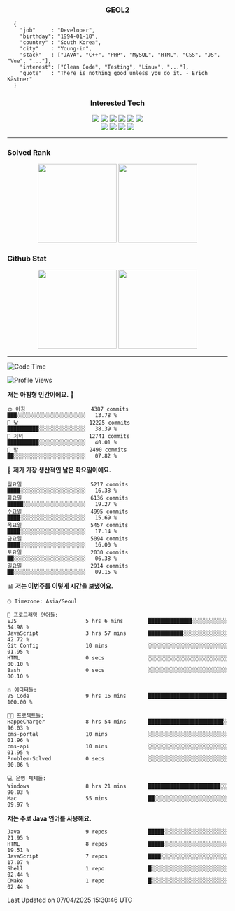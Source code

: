 <div align="center">

  ### GEOL2
</div>

```
  {
    "job"     : "Developer",
    "birthday": "1994-01-18",
    "country" : "South Korea",
    "city"    : "Young-in",
    "stack"   : ["JAVA", "C++", "PHP", "MySQL", "HTML", "CSS", "JS", "Vue", "..."],
    "interest": ["Clean Code", "Testing", "Linux", "..."], 
    "quote"   : "There is nothing good unless you do it. - Erich Kästner"
  }
  ```
  
<div align="center">
  
  ### Interested Tech
  
  <img src="https://img.shields.io/badge/Laravel-F05340?style=flat-square&logo=Laravel&logoColor=white">
  <img src="https://img.shields.io/badge/SpringBoot-6DB33F?style=flat-square&logo=SpringBoot&logoColor=white">
  <img src="https://img.shields.io/badge/-NestJs-ea2845?style=flat-square&logo=nestjs&logoColor=white">
  <img src="https://img.shields.io/badge/Express-000000?style=flat-square&logo=Express&logoColor=white">
  <img src="https://img.shields.io/badge/Three.js-000000?style=flat-square&logo=Three.js&logoColor=white">
  <img src="https://img.shields.io/badge/OpenAI-%23412991?style=flat-square&logo=openai&logoColor=white">
  <br>
  <img src="https://img.shields.io/badge/Java-ED8B00?style=flat-square&logo=openjdk&logoColor=white">
  <img src="https://img.shields.io/badge/JavaScript-F7DF1E?style=flat-square&logo=JavaScript&logoColor=black">
  <img src="https://img.shields.io/badge/TypeScript-007acc?style=flat-square&logo=TypeScript&logoColor=black">
  <img src="https://img.shields.io/badge/MySQL-4479A1?style=flat-square&logo=mysql&logoColor=white"><br>

</div>

------------

  ### Solved Rank
  
  <div align="center">
    <img height="180em" src="https://mazassumnida.wtf/api/v2/generate_badge?boj=geol2">
    <img height="180em" src="https://leetcard.jacoblin.cool/Geol2?theme=light&font=Gugi&border=0&radius=20">
  </div>
  
  ### Github Stat 
  <div align="center">
    <img height="180em" src="https://github-readme-stats-git-masterrstaa-rickstaa.vercel.app/api?username=geol2&show_icons=true&theme=dark">
    <img height="180em" src="https://github-readme-stats-git-masterrstaa-rickstaa.vercel.app/api/top-langs/?username=geol2&show_icons=true&hide=css,scss,html&layout=compact&theme=dark&count_private=true&langs_count=8">
  </div>
  
------------
<!--START_SECTION:waka-->
![Code Time](http://img.shields.io/badge/Code%20Time-4%2C058%20hrs%2015%20mins-blue)

![Profile Views](http://img.shields.io/badge/Profile%20Views-20-blue)

**저는 아침형 인간이에요. 🐤** 

```text
🌞 아침                     4387 commits        ███░░░░░░░░░░░░░░░░░░░░░░   13.78 % 
🌆 낮　                     12225 commits       ██████████░░░░░░░░░░░░░░░   38.39 % 
🌃 저녁                     12741 commits       ██████████░░░░░░░░░░░░░░░   40.01 % 
🌙 밤　                     2490 commits        ██░░░░░░░░░░░░░░░░░░░░░░░   07.82 % 
```
📅 **제가 가장 생산적인 날은 화요일이에요.** 

```text
월요일                      5217 commits        ████░░░░░░░░░░░░░░░░░░░░░   16.38 % 
화요일                      6136 commits        █████░░░░░░░░░░░░░░░░░░░░   19.27 % 
수요일                      4995 commits        ████░░░░░░░░░░░░░░░░░░░░░   15.69 % 
목요일                      5457 commits        ████░░░░░░░░░░░░░░░░░░░░░   17.14 % 
금요일                      5094 commits        ████░░░░░░░░░░░░░░░░░░░░░   16.00 % 
토요일                      2030 commits        ██░░░░░░░░░░░░░░░░░░░░░░░   06.38 % 
일요일                      2914 commits        ██░░░░░░░░░░░░░░░░░░░░░░░   09.15 % 
```


📊 **저는 이번주를 이렇게 시간을 보냈어요.** 

```text
🕑︎ Timezone: Asia/Seoul

💬 프로그래밍 언어들: 
EJS                      5 hrs 6 mins        ██████████████░░░░░░░░░░░   54.98 % 
JavaScript               3 hrs 57 mins       ███████████░░░░░░░░░░░░░░   42.72 % 
Git Config               10 mins             ░░░░░░░░░░░░░░░░░░░░░░░░░   01.95 % 
HTML                     0 secs              ░░░░░░░░░░░░░░░░░░░░░░░░░   00.10 % 
Bash                     0 secs              ░░░░░░░░░░░░░░░░░░░░░░░░░   00.10 % 

🔥 에디터들: 
VS Code                  9 hrs 16 mins       █████████████████████████   100.00 % 

🐱‍💻 프로젝트들: 
HappeCharger             8 hrs 54 mins       ████████████████████████░   96.03 % 
cms-portal               10 mins             ░░░░░░░░░░░░░░░░░░░░░░░░░   01.96 % 
cms-api                  10 mins             ░░░░░░░░░░░░░░░░░░░░░░░░░   01.95 % 
Problem-Solved           0 secs              ░░░░░░░░░░░░░░░░░░░░░░░░░   00.06 % 

💻 운영 체제들: 
Windows                  8 hrs 21 mins       ███████████████████████░░   90.03 % 
Mac                      55 mins             ██░░░░░░░░░░░░░░░░░░░░░░░   09.97 % 
```

**저는 주로 Java 언어를 사용해요.** 

```text
Java                     9 repos             █████░░░░░░░░░░░░░░░░░░░░   21.95 % 
HTML                     8 repos             █████░░░░░░░░░░░░░░░░░░░░   19.51 % 
JavaScript               7 repos             ████░░░░░░░░░░░░░░░░░░░░░   17.07 % 
Shell                    1 repo              █░░░░░░░░░░░░░░░░░░░░░░░░   02.44 % 
CMake                    1 repo              █░░░░░░░░░░░░░░░░░░░░░░░░   02.44 % 
```




 Last Updated on 07/04/2025 15:30:46 UTC
<!--END_SECTION:waka-->

<div align="center">
  
  <!-- [![Hits](https://hits.seeyoufarm.com/api/count/incr/badge.svg?url=https%3A%2F%2Fgithub.com%2Fgeol2&count_bg=%2379C83D&title_bg=%23555555&icon=myspace.svg&icon_color=%23E7E7E7&title=hits&edge_flat=false)](https://hits.seeyoufarm.com) -->
  
</div>

<!--
**Geol2/Geol2** is a ✨ _special_ ✨ repository because its `README.md` (this file) appears on your GitHub profile.

Here are some ideas to get you started:
- 🔭 I’m currently working on ...
- 🌱 I’m currently learning ...
- 👯 I’m looking to collaborate on ...
- 🤔 I’m looking for help with ...
- 💬 Ask me about ...
- 📫 How to reach me: ...
- 😄 Pronouns: ...
- ⚡ Fun fact: ...
-->
